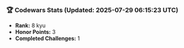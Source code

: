 ### 🏆 Codewars Stats (Updated: 2025-07-29 06:15:23 UTC)

- **Rank:** 8 kyu
- **Honor Points:** 3
- **Completed Challenges:** 1
